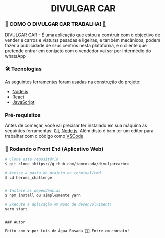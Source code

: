 <h1 align="center">DIVULGAR CAR</h1>

### 🎲 COMO O DIVULGAR CAR TRABALHA! [🤔](https://static.xx.fbcdn.net/images/emoji.php/v9/t34/1/16/1f914.png)

DIVULGAR CAR - É uma aplicação que estou a construir com o objectivo de vender e carros e viaturas pesadas e ligeiras, e também mecânicos, podem fazer a publicidade de seus centros nesta plataforma, e o cliente que pretende entrar em contacto com o vendedor vai ser por intermédio do whatsApp

### 🛠 Tecnologias

As seguintes ferramentas foram usadas na construção do projeto:

- [Node.js](https://nodejs.org/en/)
- [React](https://pt-br.reactjs.org/)
- [JavaScript](https://developer.mozilla.org/pt-BR/docs/Web/JavaScript)

### Pré-requisitos

Antes de começar, você vai precisar ter instalado em sua máquina as seguintes ferramentas:
[Git](https://git-scm.com), [Node.js](https://nodejs.org/en/).
Além disto é bom ter um editor para trabalhar com o código como [VSCode](https://code.visualstudio.com/)

### 🎲 Rodando o Front End (Aplicativo Web)

```bash
# Clone este repositório
$ git clone <https://github.com/iamrosada/divulgarcarbr>

# Acesse a pasta do projeto no terminal/cmd
$ cd heroes_challenge


# Instale as dependências
$ npm install ou simplesmente yarn

# Execute a aplicação em modo de desenvolvimento
yarn start

```

```

### Autor

Feito com ❤️ por Luis de Água Rosada 👋🏽 Entre em contato!


```

